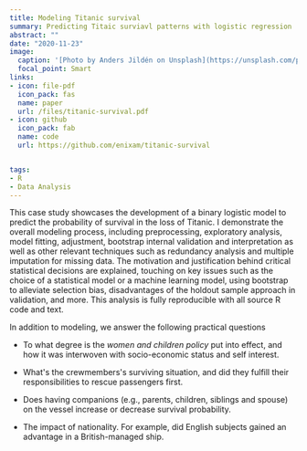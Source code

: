 ```yaml
---
title: Modeling Titanic survival 
summary: Predicting Titaic surviavl patterns with logistic regression
abstract: ""
date: "2020-11-23"
image:
  caption: '[Photo by Anders Jildén on Unsplash](https://unsplash.com/photos/PXdBkNF8rlk)'
  focal_point: Smart
links:
- icon: file-pdf
  icon_pack: fas
  name: paper
  url: /files/titanic-survival.pdf
- icon: github
  icon_pack: fab
  name: code
  url: https://github.com/enixam/titanic-survival


tags:
- R
- Data Analysis
---
```


This case study showcases the development of a binary logistic model to predict the probability of survival in the loss of Titanic. I demonstrate the overall modeling process, including preprocessing, exploratory analysis,  model fitting, adjustment, bootstrap internal validation and interpretation as well as other relevant techniques such as redundancy analysis and multiple imputation for missing data. The motivation and justification behind critical statistical decisions are explained, touching on key issues such as the choice of a statistical model or a machine learning model, using bootstrap to alleviate selection bias, disadvantages of the holdout sample approach in validation, and more. This analysis is fully reproducible with all source R code and text. 

In addition to modeling, we answer the following practical questions 

- To what degree is the *women and children policy* put into effect, and how it was interwoven with socio-economic status and self interest. 

- What's the crewmembers's surviving situation, and did they fulfill their responsibilities to rescue passengers first. 

- Does having companions (e.g., parents, children, siblings and spouse) on the vessel increase or decrease survival probability. 

- The impact of nationality. For example, did English subjects gained an advantage in a British-managed ship. 